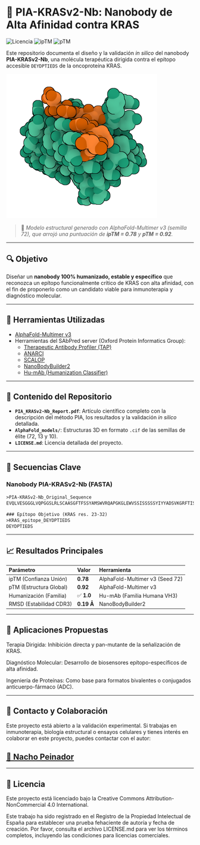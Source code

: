 # 🧬 PIA-KRASv2-Nb: Nanobody de Alta Afinidad contra KRAS

![Licencia](https://img.shields.io/badge/License-CC%20BY--NC%204.0-lightgrey.svg)
![ipTM](https://img.shields.io/badge/ipTM-0.78-blue)
![pTM](https://img.shields.io/badge/pTM-0.92-blue)

Este repositorio documenta el diseño y la validación *in silico* del nanobody **PIA-KRASv2-Nb**, una molécula terapéutica dirigida contra el epítopo accesible `DEYDPTIEDS` de la oncoproteína KRAS.

![Modelo 3D de PIA-KRASv2-Nb (Semilla 72)](./PIAvsKRAS_s72.png)

> 📌 *Modelo estructural generado con AlphaFold-Multimer v3 (semilla 72), que arrojó una puntuación de **ipTM = 0.78** y **pTM = 0.92**.*

---

## 🔍 Objetivo

Diseñar un **nanobody 100% humanizado, estable y específico** que reconozca un epítopo funcionalmente crítico de KRAS con alta afinidad, con el fin de proponerlo como un candidato viable para inmunoterapia y diagnóstico molecular.

---

## 🔧 Herramientas Utilizadas

- [AlphaFold-Multimer v3](https://alphafoldserver.com/)
- Herramientas del SAbPred server (Oxford Protein Informatics Group):
  - [Therapeutic Antibody Profiler (TAP)](https://opig.stats.ox.ac.uk/webapps/sabdab-sabpred/sabpred/tap)
  - [ANARCI](https://opig.stats.ox.ac.uk/webapps/sabdab-sabpred/sabpred/anarci)
  - [SCALOP](https://opig.stats.ox.ac.uk/webapps/sabdab-sabpred/sabpred/scalop)
  - [NanoBodyBuilder2](https://opig.stats.ox.ac.uk/webapps/sabdab-sabpred/sabpred/nanobodybuilder2)
  - [Hu-mAb (Humanization Classifier)](https://opig.stats.ox.ac.uk/webapps/sabdab-sabpred/sabpred/humab)

---

## 📂 Contenido del Repositorio

- **`PIA_KRASv2-Nb_Report.pdf`**: Artículo científico completo con la descripción del método PIA, los resultados y la validación *in silico* detallada.
- **`AlphaFold_models/`**: Estructuras 3D en formato `.cif` de las semillas de élite (72, 13 y 10).
- **`LICENSE.md`**: Licencia detallada del proyecto.

---

## 📌 Secuencias Clave

### Nanobody PIA-KRASv2-Nb (FASTA)
```
>PIA-KRASv2-Nb_Original_Sequence
EVQLVESGGGLVQPGGSLRLSCAASGFTFSSYAMSWVRQAPGKGLEWVSSISSSSSYIYYADSVKGRFTISRDNSKNTLYLQMNSLRAEDTAVYYCARDYYYGMDVWGQGTTVTVSSDIQ
```

```
### Epítopo Objetivo (KRAS res. 23-32)
>KRAS_epitope_DEYDPTIEDS
DEYDPTIEDS
```

---

## 📈 Resultados Principales

| Parámetro                | Valor      | Herramienta                     |
| :----------------------- | :--------- | :------------------------------ |
| ipTM (Confianza Unión)   | **0.78** | AlphaFold-Multimer v3 (Seed 72) |
| pTM (Estructura Global)  | **0.92** | AlphaFold-Multimer v3           |
| Humanización (Familia)   | ✅ **1.0** | Hu-mAb (Familia Humana VH3)     |
| RMSD (Estabilidad CDR3)  | **0.19 Å** | NanoBodyBuilder2                |

---

## 🧪 Aplicaciones Propuestas
Terapia Dirigida: Inhibición directa y pan-mutante de la señalización de KRAS.

Diagnóstico Molecular: Desarrollo de biosensores epítopo-específicos de alta afinidad.

Ingeniería de Proteínas: Como base para formatos bivalentes o conjugados anticuerpo-fármaco (ADC).

---

## 🤝 Contacto y Colaboración
Este proyecto está abierto a la validación experimental. Si trabajas en inmunoterapia, biología estructural o ensayos celulares y tienes interés en colaborar en este proyecto, puedes contactar con el autor:

## [📧 Nacho Peinador](mailto:joseignacio.peinador@gmail.com)

---

## 📄 Licencia
Este proyecto está licenciado bajo la Creative Commons Attribution-NonCommercial 4.0 International.

Este trabajo ha sido registrado en el Registro de la Propiedad Intelectual de España para establecer una prueba fehaciente de autoría y fecha de creación. Por favor, consulta el archivo LICENSE.md para ver los términos completos, incluyendo las condiciones para licencias comerciales.

